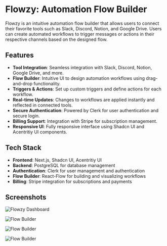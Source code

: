 # Flowzy: Automation Flow Builder  

Flowzy is an intuitive automation flow builder that allows users to connect their favorite tools such as Slack, Discord, Notion, and Google Drive. Users can create automated workflows to trigger messages or actions in their respective channels based on the designed flow.  

## Features  

- **Tool Integration**: Seamless integration with Slack, Discord, Notion, Google Drive, and more.  
- **Flow Builder**: Intuitive UI to design automation workflows using drag-and-drop functionality.  
- **Triggers & Actions**: Set up custom triggers and define actions for each workflow.  
- **Real-time Updates**: Changes to workflows are applied instantly and reflected in connected tools.  
- **Secure Authentication**: Powered by Clerk for user authentication and secure login.  
- **Billing Support**: Integration with Stripe for subscription management.  
- **Responsive UI**: Fully responsive interface using Shadcn UI and Acentritiy UI components.  

## Tech Stack  

- **Frontend**: Next.js, Shadcn UI, Acentritiy UI  
- **Backend**: PostgreSQL for database management  
- **Authentication**: Clerk for user management and authentication  
- **Flow Builder**: React-Flow for building and visualizing workflows  
- **Billing**: Stripe integration for subscriptions and payments  

## Screenshots  

![Flowzy Dashboard](https://blogger.googleusercontent.com/img/b/R29vZ2xl/AVvXsEjq2QksNSxGf_LcwRUMHoiz-7ul1NRvctPkcFrnt-pdxk-VHXmVlLkZ64RnFB2dbK8n2rJK6eoYAunSj9Jg00CmNyUbBCRJe6fXteXhdSwkLqP5SGCU3JGWpZ9WjfNx1tYgCTd18_t105vFOxIpAwq0P7VVZ8odTGagWAE78ho2GE57XpzDkR3CXoVt-w/w640-h344/Screenshot%202025-01-23%20at%209.43.38%E2%80%AFPM.png)  


![Flow Builder](https://blogger.googleusercontent.com/img/b/R29vZ2xl/AVvXsEixN8PCDCss-060Xv43C__k9nr4dbYg5O83y_jWe0RWQ4MCwoqp5orWaq2vkkwJKS8HcTsSUIGvvHcoXvJvFWYVaUJUI7AfRPN6FScrWsyZQb7_TNGtLFEWXHu46YGPzu9Z7CMdOOdzHd8IlpeSVoIalBvHlQsZgpJBP-MA9X2dALOe95op3MxxZNvkCw/w640-h326/Screenshot%202025-01-23%20at%209.45.14%E2%80%AFPM.png)  

![Flow Builder](https://blogger.googleusercontent.com/img/b/R29vZ2xl/AVvXsEhFo7wLUhvGJEwmbt8_5_n5q-mDpSy3sjZl42Z6G7b5Ns2axS1fr5_YYb8EQhAB3aPlyBE0t8GNzM8kll1Jug05ROoxQ_nmp_RYYYlvZh1j_z4amyefMPIE6NjWSv3v7aZDq-qYtoeuxNi7bILkOIZ5x6S3HDIAs_TzN0GLor6hcsUJuZ2G6a2hyQs46w/w640-h344/Screenshot%202025-01-23%20at%209.44.37%E2%80%AFPM.png)  

![Flow Builder](https://blogger.googleusercontent.com/img/b/R29vZ2xl/AVvXsEjfgWw_paFxU64Fj8r7NiYIXjk7QkEEllDyJ8Q1XkbGC3RoVDd2euJbbzS8p_2_FXnjzUk-HXye8j0KIm10mc6guMumVFG4fOTzvIDl3t60NVl7wpuQA_VRr_GajwiD6XnM2K0uOfFIjlSaoUP2uVElMHmMy8BZQ-i33RarNXfT9AXNmkUUa3cGCBDIZg/w640-h344/Screenshot%202025-01-23%20at%209.43.56%E2%80%AFPM.png)  

